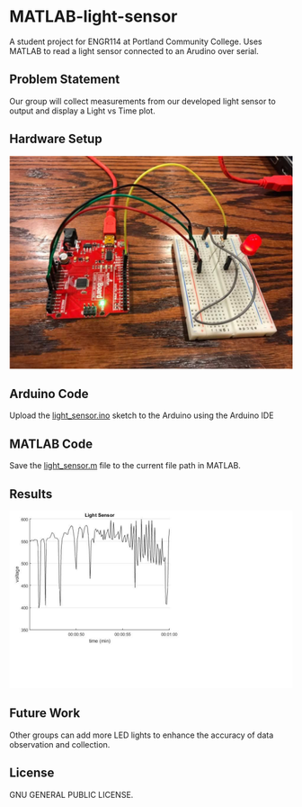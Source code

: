 # MATLAB-light-sensor
A student project for ENGR114 at Portland Community College. Uses MATLAB to read a light sensor connected to an Arudino over serial.

## Problem Statement
Our group will collect measurements from our developed light sensor to output and
display a Light vs Time plot.

## Hardware Setup
![Alt Name](/doc/light_sensor_hardware.png)

## Arduino Code
Upload the [light_sensor.ino](light_sensor.ino) sketch to the Arduino using the Arduino IDE

## MATLAB Code
Save the [light_sensor.m](light_sensor.m) file to the current file path in MATLAB.

## Results
![Alt Name](/doc/light_sensor_results.png)

## Future Work
Other groups can add more LED lights to enhance the accuracy of data
observation and collection.

## License
GNU GENERAL PUBLIC LICENSE.
